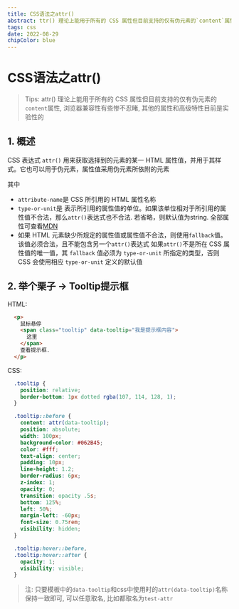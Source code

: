 ```yaml
---
title: CSS语法之attr()
abstract: ttr() 理论上能用于所有的 CSS 属性但目前支持的仅有伪元素的`content`属性, 浏览器兼容性有些惨不忍睹, 其他的属性和高级特性目前是实验性的。
tags: css
date: 2022-08-29
chipColor: blue
---
```


<script setup lang="ts">
import Attr from '~/components/Attr.vue'
</script>

# CSS语法之attr()

> Tips: attr() 理论上能用于所有的 CSS 属性但目前支持的仅有伪元素的`content`属性, 浏览器兼容性有些惨不忍睹, 其他的属性和高级特性目前是实验性的

## 1. 概述

CSS 表达式 `attr()` 用来获取选择到的元素的某一 HTML 属性值，并用于其样式。它也可以用于伪元素，属性值采用伪元素所依附的元素

其中
* `attribute-name`是 CSS 所引用的 HTML 属性名称
* `type-or-unit`是 表示所引用的属性值的单位。如果该单位相对于所引用的属性值不合法，那么`attr()`表达式也不合法. 若省略，则默认值为string.
全部属性可查看[MDN](https://developer.mozilla.org/zh-CN/docs/Web/CSS/attr)
* 如果 HTML 元素缺少所规定的属性值或属性值不合法，则使用`fallback`值。该值必须合法，且不能包含另一个`attr()`表达式
 如果`attr()`不是所在 CSS 属性值的唯一值，其 `fallback` 值必须为 `type-or-unit` 所指定的类型，否则 CSS 会使用相应 `type-or-unit` 定义的默认值

## 2. 举个栗子 -> Tooltip提示框

<Attr />

HTML:

```html
  <p>
    鼠标悬停
    <span class="tooltip" data-tooltip="我是提示框内容">
      这里
    </span>
    查看提示框.
  </p>
```

CSS:

```css
  .tooltip {
    position: relative;
    border-bottom: 1px dotted rgba(107, 114, 128, 1);
  }

  .tooltip::before {
    content: attr(data-tooltip);
    position: absolute;
    width: 100px;
    background-color: #062B45;
    color: #fff;
    text-align: center;
    padding: 10px;
    line-height: 1.2;
    border-radius: 6px;
    z-index: 1;
    opacity: 0;
    transition: opacity .5s;
    bottom: 125%;
    left: 50%;
    margin-left: -60px;
    font-size: 0.75rem;
    visibility: hidden;
  }

  .tooltip:hover::before,
  .tooltip:hover::after {
    opacity: 1;
    visibility: visible;
  }
```

> 注: 只要模板中的`data-tooltip`和css中使用时的`attr(data-tooltip)`名称保持一致即可, 可以任意取名, 比如都取名为`test-attr`

